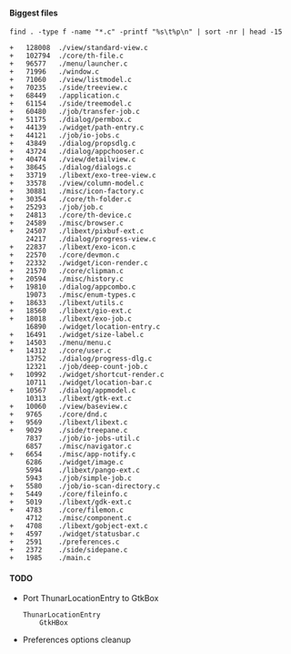 #### Biggest files

```
find . -type f -name "*.c" -printf "%s\t%p\n" | sort -nr | head -15

+   128008	./view/standard-view.c
+   102794	./core/th-file.c
+   96577	./menu/launcher.c
+   71996	./window.c
+   71060	./view/listmodel.c
+   70235	./side/treeview.c
+   68449	./application.c
+   61154	./side/treemodel.c
+   60480	./job/transfer-job.c
+   51175	./dialog/permbox.c
+   44139	./widget/path-entry.c
+   44121	./job/io-jobs.c
+   43849	./dialog/propsdlg.c
+   43724	./dialog/appchooser.c
+   40474	./view/detailview.c
+   38645	./dialog/dialogs.c
+   33719	./libext/exo-tree-view.c
+   33578	./view/column-model.c
+   30881	./misc/icon-factory.c
+   30354	./core/th-folder.c
+   25293	./job/job.c
+   24813	./core/th-device.c
+   24589	./misc/browser.c
+   24507	./libext/pixbuf-ext.c
    24217	./dialog/progress-view.c
+   22837	./libext/exo-icon.c
+   22570	./core/devmon.c
+   22332	./widget/icon-render.c
+   21570	./core/clipman.c
+   20594	./misc/history.c
+   19810	./dialog/appcombo.c
    19073	./misc/enum-types.c
+   18633	./libext/utils.c
+   18560	./libext/gio-ext.c
+   18018	./libext/exo-job.c
    16890	./widget/location-entry.c
+   16491	./widget/size-label.c
+   14503	./menu/menu.c
+   14312	./core/user.c
    13752	./dialog/progress-dlg.c
    12321	./job/deep-count-job.c
+   10992	./widget/shortcut-render.c
    10711	./widget/location-bar.c
+   10567	./dialog/appmodel.c
    10313	./libext/gtk-ext.c
+   10060	./view/baseview.c
+   9765	./core/dnd.c
+   9569	./libext/libext.c
+   9029	./side/treepane.c
    7837	./job/io-jobs-util.c
    6857	./misc/navigator.c
+   6654	./misc/app-notify.c
    6286	./widget/image.c
    5994	./libext/pango-ext.c
    5943	./job/simple-job.c
+   5580	./job/io-scan-directory.c
+   5449	./core/fileinfo.c
+   5019	./libext/gdk-ext.c
+   4783	./core/filemon.c
    4712	./misc/component.c
+   4708	./libext/gobject-ext.c
+   4597	./widget/statusbar.c
+   2591	./preferences.c
+   2372	./side/sidepane.c
+   1985	./main.c
```



#### TODO

* Port ThunarLocationEntry to GtkBox
    
    ```
    ThunarLocationEntry
        GtkHBox
    ```

* Preferences options cleanup

<property name="last-details-view-column-widths" type="string"
value="50,123,50,50,347,50,50,73,50,91"/>

<!--
metadata

gboolean directory_specific_settings;
thunar_file_get_metadata_setting()

HAVE_LINUX

CTYPE_H
ERRNO_H
FCNTL_H
GRP_H
LIMITS_H
LOCALE_H
MEMORY_H
PATHS_H
PWD_H
SCHED_H
SIGNAL_H
STDARG_H
STDLIB_H
STRING_H
SYS_MMAN_H
SYS_PARAM_H
SYS_STAT_H
SYS_TIME_H
SYS_TYPES_H
SYS_UIO_H
SYS_WAIT_H
TIME_H

AC_FUNC_MMAP()
-->


